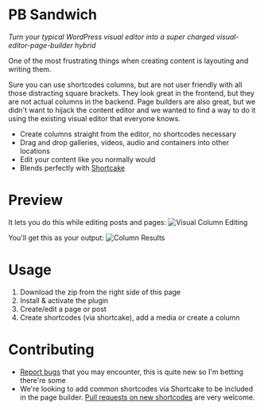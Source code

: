 # PB Sandwich
*Turn your typical WordPress visual editor into a super charged visual-editor-page-builder hybrid*

One of the most frustrating things when creating content is layouting and writing them.

Sure you can use shortcodes columns, but are not user friendly with all those distracting square brackets. They look great in the frontend, but they are not actual columns in the backend. Page builders are also great, but we didn't want to hijack the content editor and we wanted to find a way to do it using the existing visual editor that everyone knows.

* Create columns straight from the editor, no shortcodes necessary
* Drag and drop galleries, videos, audio and containers into other locations
* Edit your content like you normally would
* Blends perfectly with [Shortcake](https://github.com/fusioneng/Shortcake)

# Preview

It lets you do this while editing posts and pages:
![Visual Column Editing](https://raw.githubusercontent.com/gambitph/Shortcodeless-Columns/master/preview/visual-editor.jpg)

You'll get this as your output:
![Column Results](https://raw.githubusercontent.com/gambitph/Shortcodeless-Columns/master/preview/frontend.jpg)

# Usage

1. Download the zip from the right side of this page
2. Install & activate the plugin
3. Create/edit a page or post
4. Create shortcodes (via shortcake), add a media or create a column

# Contributing

* [Report bugs](https://github.com/gambitph/Page-Builder-Sandwich/issues) that you may encounter, this is quite new so I'm betting there're some
* We're looking to add common shortcodes via Shortcake to be included in the page builder. [Pull requests on new shortcodes](https://github.com/gambitph/Page-Builder-Sandwich/pulls) are very welcome.
